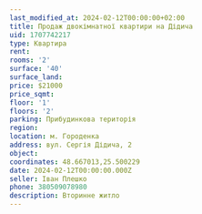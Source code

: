 ```yaml
---
last_modified_at: 2024-02-12T00:00:00+02:00
title: Продаж двокімнатної квартири на Дідича
uid: 1707742217
type: Квартира
rent:
rooms: '2'
surface: '40'
surface_land:
price: $21000
price_sqmt:
floor: '1'
floors: '2'
parking: Прибудинкова територія
region:
location: м. Городенка
address: вул. Сергія Дідича, 2
object:
coordinates: 48.667013,25.500229
date: 2024-02-12T00:00:00.000Z
seller: Іван Плешко
phone: 380509078980
description: Вторинне житло
---
```

